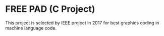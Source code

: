 # FREE PAD (C Project)
This project is selected by IEEE project in 2017 for best graphics coding in machine language code.
